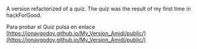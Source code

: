 A version refactorized of a quiz. The quiz was the result of my first time in hackForGood.



Para probar el Quiz pulsa en enlace
[https://jonaygodoy.github.io/My_Version_Amidi/public/](https://jonaygodoy.github.io/My_Version_Amidi/public/)